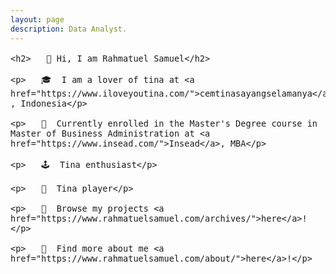 ```yaml
---
layout: page
description: Data Analyst.
---
```


<head>
  <meta name="author" content="Rahmatuel Samuel">
  <meta name="keywords" content="Rahmatuel, Samuel, Data Analyst, journal">
</head>

<div style="font-size: 1rem;">

    <h2>   👋 Hi, I am Rahmatuel Samuel</h2>

    <p>   🎓  I am a lover of tina at <a href="https://www.iloveyoutina.com/">cemtinasayangselamanya</a> , Indonesia</p>

    <p>   🌱  Currently enrolled in the Master's Degree course in Master of Business Administration at <a href="https://www.insead.com/">Insead</a>, MBA</p>

    <p>   🕹️  Tina enthusiast</p>

    <p>   🎸  Tina player</p>

    <p>   👾  Browse my projects <a href="https://www.rahmatuelsamuel.com/archives/">here</a>!</p>
        
    <p>   🔎  Find more about me <a href="https://www.rahmatuelsamuel.com/about/">here</a>!</p>

</div>